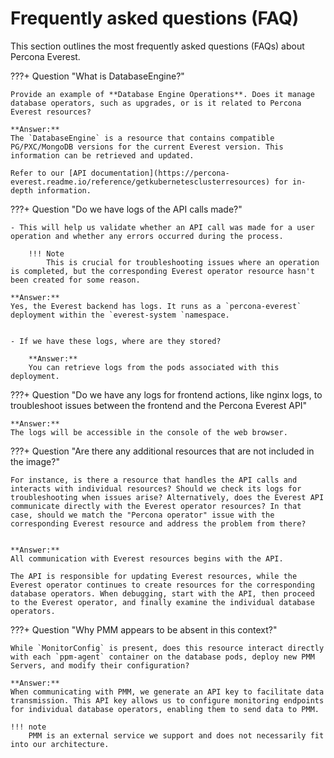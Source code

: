 # Frequently asked questions (FAQ)

This section outlines the most frequently asked questions (FAQs) about Percona Everest.


???+ Question "What is DatabaseEngine?"

    Provide an example of **Database Engine Operations**. Does it manage database operators, such as upgrades, or is it related to Percona Everest resources?
    
    **Answer:**
    The `DatabaseEngine` is a resource that contains compatible PG/PXC/MongoDB versions for the current Everest version. This information can be retrieved and updated.

    Refer to our [API documentation](https://percona-everest.readme.io/reference/getkubernetesclusterresources) for in-depth information.

???+ Question "Do we have logs of the API calls made?"

    - This will help us validate whether an API call was made for a user operation and whether any errors occurred during the process. 
    
        !!! Note
            This is crucial for troubleshooting issues where an operation is completed, but the corresponding Everest operator resource hasn't been created for some reason. 

    **Answer:**
    Yes, the Everest backend has logs. It runs as a `percona-everest` deployment within the `everest-system `namespace. 


    - If we have these logs, where are they stored?

        **Answer:**
        You can retrieve logs from the pods associated with this deployment.


???+ Question "Do we have any logs for frontend actions, like nginx logs, to troubleshoot issues between the frontend and the Percona Everest API" 

    **Answer:**
    The logs will be accessible in the console of the web browser.

???+ Question "Are there any additional resources that are not included in the image?"

    For instance, is there a resource that handles the API calls and interacts with individual resources? Should we check its logs for troubleshooting when issues arise? Alternatively, does the Everest API communicate directly with the Everest operator resources? In that case, should we match the "Percona operator" issue with the corresponding Everest resource and address the problem from there?


    **Answer:**
    All communication with Everest resources begins with the API.

    The API is responsible for updating Everest resources, while the Everest operator continues to create resources for the corresponding database operators. When debugging, start with the API, then proceed to the Everest operator, and finally examine the individual database operators.


???+ Question "Why PMM appears to be absent in this context?"

    While `MonitorConfig` is present, does this resource interact directly with each `ppm-agent` container on the database pods, deploy new PMM Servers, and modify their configuration?

    **Answer:**
    When communicating with PMM, we generate an API key to facilitate data transmission. This API key allows us to configure monitoring endpoints for individual database operators, enabling them to send data to PMM.

    !!! note
        PMM is an external service we support and does not necessarily fit into our architecture.
